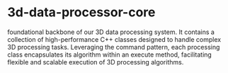 # 3d-data-processor-core
foundational backbone of our 3D data processing system. It contains a collection of high-performance C++ classes designed to handle complex 3D processing tasks. Leveraging the command pattern, each processing class encapsulates its algorithm within an execute method, facilitating flexible and scalable execution of 3D processing algorithms.
